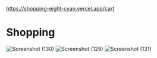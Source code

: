 https://shopping-eight-cyan.vercel.app/cart
# Shopping


![Screenshot (130)](https://github.com/rajesh9711/Shopping/assets/90591526/727ca97b-8acd-470b-bbf8-98a5e467c004)
![Screenshot (129)](https://github.com/rajesh9711/Shopping/assets/90591526/b6aa28eb-8a34-4461-94a5-80fe980c7d0d)
![Screenshot (131)](https://github.com/rajesh9711/Shopping/assets/90591526/14dc0dce-318f-4811-a073-7657282e1787)
